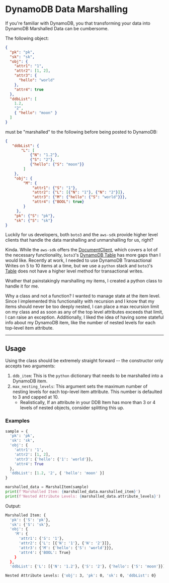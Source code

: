 # DynamoDB Data Marshalling

If you're familiar with DynamoDB, you that transforming your data into DynamoDB Marshalled Data can be cumbersome.

The following object:
```json
{
  "pk": "pk",
  "sk": "sk",
  "obj": {
    "attr1": "1",
    "attr2": [1, 2],
    "attr3": {
      "hello": "world"
    },
    "attr4": true
  },
  "ddbList": [
    1.2,
    "2",
    { "hello": "moon" }
  ]
}
```

must be "marshalled" to the following before being posted to DynamoDB:
```json
{
   "ddbList": {
       "L": [
           {"N": "1.2"},
           {"S": "2"},
           {"hello": {"S": "moon"}}
        ]
    },
    "obj": {
        "M": {
            "attr1": {"S": "1"},
            "attr2": {"L": [{"N": "1"}, {"N": "2"}]},
            "attr3": {"M": {"hello": {"S": "world"}}},
            "attr4": {"BOOL": true}
        }
     },
    "pk": {"S": "pk"},
    "sk": {"S": "sk"}
}
```

Luckily for us developers, both `boto3` and the `aws-sdk` provide higher level clients that handle the data marshalling and unmarshalling for us, right?

Kinda. While the `aws-sdk` offers the [DocumentClient](https://docs.aws.amazon.com/AWSJavaScriptSDK/latest/AWS/DynamoDB/DocumentClient.html]), which covers a lot of the necessary functionality, `boto3`'s [DynamoDB Table](https://boto3.amazonaws.com/v1/documentation/api/latest/reference/services/dynamodb.html#table) has more gaps than I would like. Recently at work, I needed to use DynamoDB Transactional Writes on 5 to 10 items at a time, but we use a `python` stack and `boto3`'s [Table](https://boto3.amazonaws.com/v1/documentation/api/latest/reference/services/dynamodb.html#table) does not have a higher level method for transactional writes.

Wrather that painstakingly marshalling my items, I created a python class to handle it for me.

Why a class and not a function? I wanted to manage state at the item level. Since I implemented this functionality with recursion and I know that my items should never be too deeply nested, I can place a max recursion limit on my class and as soon as any of the top level attributes exceeds that limit, I can raise an exception. Additionally, I liked the idea of having some stateful info about my DynamoDB item, like the number of nested levels for each top-level item attribute.

---
## Usage
Using the class should be extremely straight forward -- the constructor only accepts two arguments:
1. `ddb_item`: This is the `python` dictionary that needs to be marshalled into a DynamoDB item.
2. `max_nesting_levels`: This argument sets the maximum number of nesting levels for each top-level item attribute. This number is defaulted to 3 and capped at 10.
    * Realistically, If an attribute in your DDB Item has more than 3 or 4 levels of nested objects, consider splitting this up.

### Examples
```python
sample = {
  'pk': 'pk',
  'sk': 'sk',
  'obj': {
    'attr1': '1',
    'attr2': [1, 2],
    'attr3': {'hello': {'1': 'world'}},
    'attr4': True
  },
  'ddbList': [1.2, '2', { 'hello': 'moon' }]
}

marshalled_data = MarshalItem(sample)
print(f'Marshalled Item: {marshalled_data.marshalled_item}')
print(f'Nested Attribute Levels: {marshalled_data.attribute_levels}')
```

Output:
```bash
Marshalled Item: {
  'pk': {'S': 'pk'},
  'sk': {'S': 'sk'},
  'obj': {
    'M': {
      'attr1': {'S': '1'},
      'attr2': {'L': [{'N': '1'}, {'N': '2'}]},
      'attr3': {'M': {'hello': {'S': 'world'}}},
      'attr4': {'BOOL': True}
    }
  },
  'ddbList': {'L': [{'N': '1.2'}, {'S': '2'}, {'hello': {'S': 'moon'}}]}}

Nested Attribute Levels: {'obj': 3, 'pk': 0, 'sk': 0, 'ddbList': 0}
```